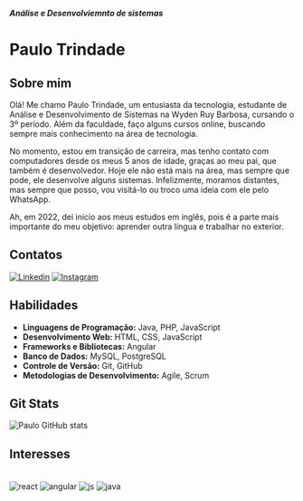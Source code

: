**_Análise e Desenvolviemnto de sistemas_**

# Paulo Trindade

## Sobre mim

Olá! Me chamo Paulo Trindade, um entusiasta da tecnologia, estudante de Análise e Desenvolvimento de Sistemas na Wyden Ruy Barbosa, cursando o 3º período.
Além da faculdade, faço alguns cursos online, buscando sempre mais conhecimento na área de tecnologia.

No momento, estou em transição de carreira, mas tenho contato com computadores desde os meus 5 anos de idade, graças ao meu pai, que também é desenvolvedor. Hoje ele não está mais na área, mas sempre que pode, ele desenvolve alguns sistemas. Infelizmente, moramos distantes, mas sempre que posso, vou visitá-lo ou troco uma ideia com ele pelo WhatsApp.

Ah, em 2022, dei início aos meus estudos em inglês, pois é a parte mais importante do meu objetivo: aprender outra língua e trabalhar no exterior.

## Contatos

[![Linkedin](https://img.shields.io/badge/LinkedIn-0077B5?style=for-the-badge&logo=linkedin&logoColor=white)](https://www.linkedin.com/in/paulotrindadee/)
[![Instagram](https://img.shields.io/badge/Instagram-E4405F?style=for-the-badge&logo=instagram&logoColor=white)](https://www.instagram.com/opaulotrindade/)

## Habilidades

- **Linguagens de Programação:** Java, PHP, JavaScript
- **Desenvolvimento Web:** HTML, CSS, JavaScript
- **Frameworks e Bibliotecas:** Angular
- **Banco de Dados:** MySQL, PostgreSQL
- **Controle de Versão:** Git, GitHub
- **Metodologias de Desenvolvimento:** Agile, Scrum

## Git Stats

![Paulo GitHub stats](https://github-readme-stats.vercel.app/api?username=paulotrindadee&show_icons=true&theme=dracula)

## Interesses

<div style="display: inline_block"><br/>
<img  align="center" alt="react" src="https://img.shields.io/badge/React-000?style=for-the-badge&logo=react" />
<img  align="center" alt="angular" src="https://img.shields.io/badge/Angular-000?style=for-the-badge&logo=angular&logoColor=C3002F" />
<img  align="center" alt="js" src="https://img.shields.io/badge/JavaScript-000?style=for-the-badge&logo=javascript" />
<img  align="center" alt="java" src="https://img.shields.io/badge/Java-000?style=for-the-badge&logo=java" />
</div><br/>
